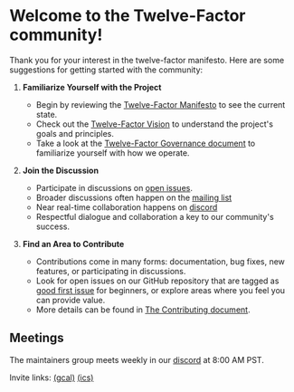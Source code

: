 # Welcome to the Twelve-Factor community!

Thank you for your interest in the twelve-factor manifesto. Here are some suggestions for getting started with the community:

1. **Familiarize Yourself with the Project**
    - Begin by reviewing the [Twelve-Factor Manifesto](https://12factor.net) to
     see the current state.
    - Check out the [Twelve-Factor Vision](https://github.com/twelve-factor/twelve-factor/blob/main/VISION.md) to understand the
     project's goals and principles.
    - Take a look at the [Twelve-Factor Governance document](https://github.com/twelve-factor/twelve-factor/blob/main/GOVERNANCE.md) to
     familiarize yourself with how we operate.

2. **Join the Discussion**
    - Participate in discussions on [open issues](https://github.com/twelve-factor/twelve-factor/issues).
    - Broader discussions often happen on the [mailing
    list](https://groups.google.com/g/twelve-factor)
    - Near real-time collaboration happens on
    [discord](https://discord.gg/9HFMDMt95z)
    - Respectful dialogue and collaboration a key to our community's success.

3. **Find an Area to Contribute**
    - Contributions come in many forms: documentation, bug fixes, new features,
     or participating in discussions.
    - Look for open issues on our GitHub repository that are tagged as [good
     first issue](https://github.com/twelve-factor/twelve-factor/issues?q=is%3Aissue+is%3Aopen+label%3Agood+first+issue)
     for beginners, or explore areas where you feel you can provide value.
    - More details can be found in [The Contributing document](https://github.com/twelve-factor/twelve-factor/blob/main/CONTRIBUTING.md).

## Meetings

The maintainers group meets weekly in our [discord](https://discord.gg/9HFMDMt95z) at 8:00 AM PST.

Invite links:
[(gcal)](https://calendar.google.com/calendar/render?action=TEMPLATE&text=Twelve-Factor+Maintainers+Meeting&dates=20241205T160000Z/20241205T170000Z&details=Weekly+meeting+to+discuss+updates+and+maintenance+for+the+Twelve-Factor+manifesto.&location=https%3A%2F%2Fdiscord.com%2Fchannels%2F1296917489615110174%2F1296917489615110178&recur=RRULE:FREQ=WEEKLY)
[(ics)](/maintainers.ics)

